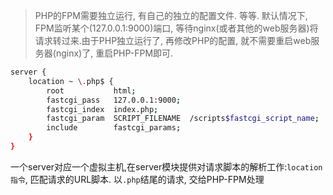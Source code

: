 > PHP的FPM需要独立运行, 有自己的独立的配置文件. 等等.
> 默认情况下, FPM监听某个(127.0.0.1:9000)端口, 等待nginx(或者其他的web服务器)将请求转过来.由于PHP独立运行了, 再修改PHP的配置, 就不需要重启web服务器(nginx)了, 重启PHP-FPM即可.

```bash
server {
    location ~ \.php$ {
        root           html;
        fastcgi_pass   127.0.0.1:9000;
        fastcgi_index  index.php;
        fastcgi_param  SCRIPT_FILENAME  /scripts$fastcgi_script_name;
        include        fastcgi_params;
    }
}
```
一个server对应一个虚拟主机,在server模块提供对请求脚本的解析工作:`location指令`, 匹配请求的URL脚本. 以`.php`结尾的请求, 交给PHP-FPM处理